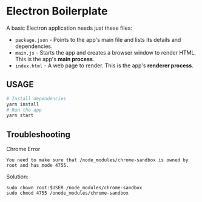 # Electron Boilerplate


A basic Electron application needs just these files:

- `package.json` - Points to the app's main file and lists its details and dependencies.
- `main.js` - Starts the app and creates a browser window to render HTML. This is the app's **main process**.
- `index.html` - A web page to render. This is the app's **renderer process**.


## USAGE

```bash
# Install dependencies
yarn install
# Run the app
yarn start
```

## Troubleshooting
Chrome Error
```
You need to make sure that /node_modules/chrome-sandbox is owned by root and has mode 4755.
```
Solution:
```
sudo chown root:$USER /node_modules/chrome-sandbox
sudo chmod 4755 /onode_modules/chrome-sandbox
```
